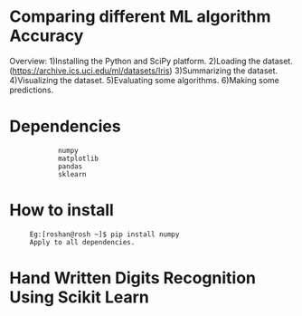 # Comparing different ML algorithm Accuracy 
Overview:
        1)Installing the Python and SciPy platform.
        2)Loading the dataset. (https://archive.ics.uci.edu/ml/datasets/Iris)
        3)Summarizing the dataset.
        4)Visualizing the dataset.
        5)Evaluating some algorithms.
        6)Making some predictions.

# Dependencies
                numpy
                matplotlib
                pandas
                sklearn
                
# How to install

         Eg:[roshan@rosh ~]$ pip install numpy 
         Apply to all dependencies.
 
# Hand Written Digits Recognition  Using Scikit Learn 
                

                

